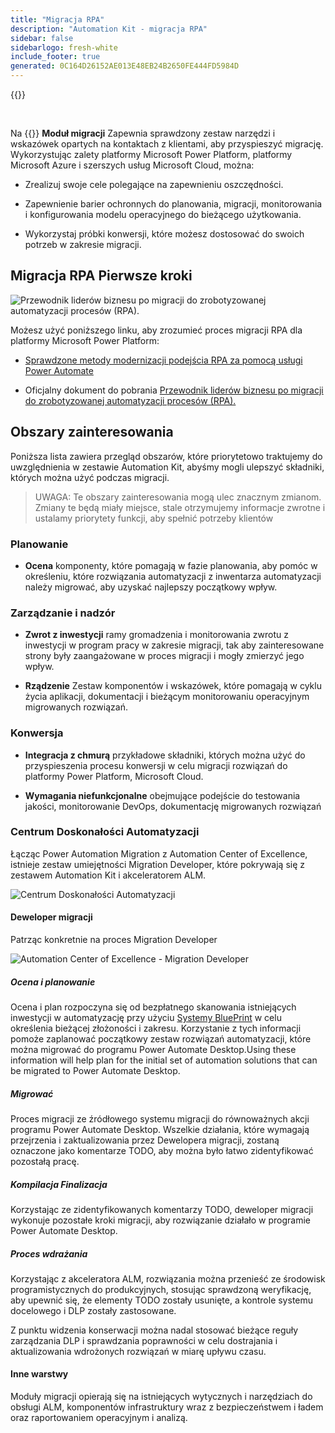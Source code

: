 ```yaml
---
title: "Migracja RPA"
description: "Automation Kit - migracja RPA"
sidebar: false
sidebarlogo: fresh-white
include_footer: true
generated: 0C164D26152AE013E48EB24B2650FE444FD5984D
---
```


{{<toc>}}

<br/>

Na {{<product-name>}} **Moduł migracji** Zapewnia sprawdzony zestaw narzędzi i wskazówek opartych na kontaktach z klientami, aby przyspieszyć migrację. Wykorzystując zalety platformy Microsoft Power Platform, platformy Microsoft Azure i szerszych usług Microsoft Cloud, można:

- Zrealizuj swoje cele polegające na zapewnieniu oszczędności.

- Zapewnienie barier ochronnych do planowania, migracji, monitorowania i konfigurowania modelu operacyjnego do bieżącego użytkowania.

- Wykorzystaj próbki konwersji, które możesz dostosować do swoich potrzeb w zakresie migracji.

## Migracja RPA Pierwsze kroki

![Przewodnik liderów biznesu po migracji do zrobotyzowanej automatyzacji procesów (RPA).](https://msflowblogscdn.azureedge.net/wp-content/uploads/2022/01/RPAWhitepaper_Img-241x300.png)

Możesz użyć poniższego linku, aby zrozumieć proces migracji RPA dla platformy Microsoft Power Platform:

- [Sprawdzone metody modernizacji podejścia RPA za pomocą usługi Power Automate](https://powerautomate.microsoft.com/blog/proven-methods-to-modernize-your-rpa-approach-with-power-automate/)

- Oficjalny dokument do pobrania [Przewodnik liderów biznesu po migracji do zrobotyzowanej automatyzacji procesów (RPA).](https://aka.ms/PAD/RPAMigrationWhitepaper)

## Obszary zainteresowania

Poniższa lista zawiera przegląd obszarów, które priorytetowo traktujemy do uwzględnienia w zestawie Automation Kit, abyśmy mogli ulepszyć składniki, których można użyć podczas migracji.

> UWAGA: Te obszary zainteresowania mogą ulec znacznym zmianom. Zmiany te będą miały miejsce, stale otrzymujemy informacje zwrotne i ustalamy priorytety funkcji, aby spełnić potrzeby klientów

### Planowanie

- **Ocena** komponenty, które pomagają w fazie planowania, aby pomóc w określeniu, które rozwiązania automatyzacji z inwentarza automatyzacji należy migrować, aby uzyskać najlepszy początkowy wpływ.

### Zarządzanie i nadzór

- **Zwrot z inwestycji** ramy gromadzenia i monitorowania zwrotu z inwestycji w program pracy w zakresie migracji, tak aby zainteresowane strony były zaangażowane w proces migracji i mogły zmierzyć jego wpływ.

- **Rządzenie** Zestaw komponentów i wskazówek, które pomagają w cyklu życia aplikacji, dokumentacji i bieżącym monitorowaniu operacyjnym migrowanych rozwiązań.

### Konwersja

- **Integracja z chmurą** przykładowe składniki, których można użyć do przyspieszenia procesu konwersji w celu migracji rozwiązań do platformy Power Platform, Microsoft Cloud.

- **Wymagania niefunkcjonalne** obejmujące podejście do testowania jakości, monitorowanie DevOps, dokumentację migrowanych rozwiązań

### Centrum Doskonałości Automatyzacji

Łącząc Power Automation Migration z Automation Center of Excellence, istnieje zestaw umiejętności Migration Developer, które pokrywają się z zestawem Automation Kit i akceleratorem ALM.

![Centrum Doskonałości Automatyzacji](/images/illustrations/automation-kit-migration.svg)

#### Deweloper migracji

Patrząc konkretnie na proces Migration Developer

![Automation Center of Excellence - Migration Developer](/images/illustrations/automation-kit-migration-developer.svg)

##### Ocena i planowanie

Ocena i plan rozpoczyna się od bezpłatnego skanowania istniejących inwestycji w automatyzację przy użyciu [Systemy BluePrint](https://www.blueprintsys.com/) w celu określenia bieżącej złożoności i zakresu. Korzystanie z tych informacji pomoże zaplanować początkowy zestaw rozwiązań automatyzacji, które można migrować do programu Power Automate Desktop.Using these information will help plan for the initial set of automation solutions that can be migrated to Power Automate Desktop.

##### Migrować

Proces migracji ze źródłowego systemu migracji do równoważnych akcji programu Power Automate Desktop. Wszelkie działania, które wymagają przejrzenia i zaktualizowania przez Dewelopera migracji, zostaną oznaczone jako komentarze TODO, aby można było łatwo zidentyfikować pozostałą pracę.

##### Kompilacja Finalizacja

Korzystając ze zidentyfikowanych komentarzy TODO, deweloper migracji wykonuje pozostałe kroki migracji, aby rozwiązanie działało w programie Power Automate Desktop.

##### Proces wdrażania

Korzystając z akceleratora ALM, rozwiązania można przenieść ze środowisk programistycznych do produkcyjnych, stosując sprawdzoną weryfikację, aby upewnić się, że elementy TODO zostały usunięte, a kontrole systemu docelowego i DLP zostały zastosowane.

Z punktu widzenia konserwacji można nadal stosować bieżące reguły zarządzania DLP i sprawdzania poprawności w celu dostrajania i aktualizowania wdrożonych rozwiązań w miarę upływu czasu.

#### Inne warstwy

Moduły migracji opierają się na istniejących wytycznych i narzędziach do obsługi ALM, komponentów infrastruktury wraz z bezpieczeństwem i ładem oraz raportowaniem operacyjnym i analizą.
